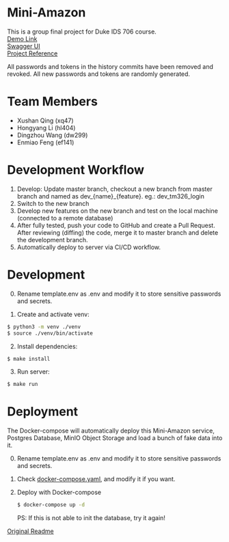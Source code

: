 # Mini-Amazon
This is a group final project for Duke IDS 706 course.  
[Demo Link](http://vcm-30124.vm.duke.edu:8001/)  
[Swagger UI](http://vcm-30124.vm.duke.edu:8001/api/doc#/)  
[Project Reference](https://github.com/EnzooF/mini_amazon)  

All passwords and tokens in the history commits have been removed and revoked. All new passwords and tokens are randomly generated.  

# Team Members
- Xushan Qing (xq47)
- Hongyang Li (hl404)
- Dingzhou Wang (dw299)
- Enmiao Feng (ef141)

# Development Workflow
1. Develop: Update master branch, checkout a new branch from master branch and named as dev_{name}\_{feature}. eg.: dev_tm326_login
1. Switch to the new branch
1. Develop new features on the new branch and test on the local machine (connected to a remote database)
1. After fully tested, push your code to GitHub and create a Pull Request. After reviewing (diffing) the code, merge it to master branch and delete the development branch.
1. Automatically deploy to server via CI/CD workflow.

# Development
0. Rename template.env as .env and modify it to store sensitive passwords and secrets.

1. Create and activate venv:
```bash
$ python3 -m venv ./venv
$ source ./venv/bin/activate
```
2. Install dependencies:
```bash
$ make install
```

3. Run server:
```bash
$ make run
```

# Deployment
The Docker-compose will automatically deploy this Mini-Amazon service, Postgres Database, MinIO Object Storage and load a bunch of fake data into it.   

0. Rename template.env as .env and modify it to store sensitive passwords and secrets.

1. Check [docker-compose.yaml](./docker-compose.yaml), and modify it if you want.

2. Deploy with Docker-compose
    ```bash
    $ docker-compose up -d
    ```
    PS: If this is not able to init the database, try it again!


[Original Readme](./Desc.md)
